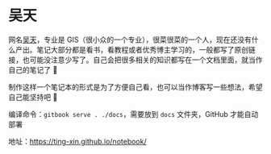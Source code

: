 吴天
========

网名[吴天](https://github.com/Ting-xin)，专业是 GIS（很小众的一个专业），很菜很菜的一个人，现在还没有什么产出。笔记大部分都是看书，看教程或者优秀博主学习的，一般都写了原创链接，也可能没注意少写了。自己会把很多相关的知识都写在一个文档里面，就当作自己的笔记了 :notebook_with_decorative_cover:

制作这样一个笔记本的形式是为了方便自己看，也可以当作博客写一些想法，希望自己能坚持吧 :facepunch:

编译命令：`gitbook serve . ./docs`，需要放到 `docs` 文件夹，GitHub 才能自动部署

地址：https://ting-xin.github.io/notebook/


